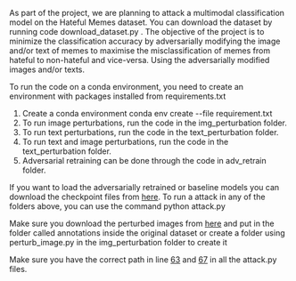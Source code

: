 As part of the project, we are planning to attack a multimodal classification model on the Hateful Memes dataset. You can download the dataset by running code download_dataset.py . The objective of the project is to minimize the classification accuracy by adversarially modifying the image and/or text of memes to maximise the misclassification of memes from hateful to non-hateful and vice-versa. Using the adversarially modified images and/or texts.

To run the code on a conda environment, you need to create an environment with packages installed from requirements.txt
1. Create a conda environment conda env create --file requirement.txt
2. To run image perturbations, run the code in the img_perturbation folder.
3. To run text perturbations, run the code in the text_perturbation folder.
4. To run text and image perturbations, run the code in the text_perturbation folder.
5. Adversarial retraining can be done through the code in adv_retrain folder.

If you want to load the adversarially retrained or baseline models you can download the checkpoint files from [here](https://drive.google.com/drive/folders/1MJLlQf3uE0ba2M3-FMSD_yeiqFTYmTtM).
To run a attack in any of the folders above, you can use the command python attack.py

Make sure you download the perturbed images from [here](https://drive.google.com/drive/folders/19Cgq2q-csOgrsa0bAUcaeEOYvlekKzM2) and put in the folder called annotations inside the original dataset or create a folder using perturb_image.py in the img_perturbation folder to create it 

Make sure you have the correct path in line [63](https://github.com/kartikaykaushik14/AttackHatefulMemes/blob/main/img_perturbation/attack.py#L63) and [67](https://github.com/kartikaykaushik14/AttackHatefulMemes/blob/main/img_perturbation/attack.py#L67) in all the attack.py files.
